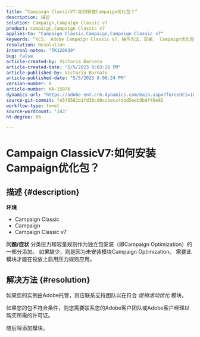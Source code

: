 ```yaml
---
title: “Campaign ClassicV7:如何安装Campaign优化包？”
description: 描述
solution: Campaign,Campaign Classic v7
product: Campaign,Campaign Classic v7
applies-to: "Campaign Classic,Campaign,Campaign Classic v7"
keywords: “KCS， Adobe Campaign Classic V7，操作方法，安装， Campaign优化包， Adobe Campaign, Adobe Campaign Classic”
resolution: Resolution
internal-notes: "TK120839"
bug: false
article-created-by: Victoria Barnato
article-created-date: "5/5/2023 8:03:26 PM"
article-published-by: Victoria Barnato
article-published-date: "5/5/2023 8:06:24 PM"
version-number: 6
article-number: KA-15076
dynamics-url: "https://adobe-ent.crm.dynamics.com/main.aspx?forceUCI=1&pagetype=entityrecord&etn=knowledgearticle&id=5ec379e3-7feb-ed11-a7c6-6045bd0065f9"
source-git-commit: fe5f0581b1fd38cd0ccbecc4dbd5eeb9bdf49e92
workflow-type: tm+mt
source-wordcount: '143'
ht-degree: 6%

---
```


# Campaign ClassicV7:如何安装Campaign优化包？

## 描述 {#description}

<b>环境</b>
- Campaign Classic
- Campaign
- Campaign Classic v7


<b>问题/症状</b>
分类压力和容量规则作为独立包安装（即Campaign Optimization）的一部分添加。 如果缺少，则是因为未安装模块Campaign Optimization。
需要此模块才能在投放上启用压力规则应用。




## 解决方法 {#resolution}


如果您的实例由Adobe托管，则应联系支持团队以在符合 *促销活动优化* 模块。

如果您的包不符合条件，则您需要联系您的Adobe客户团队或Adobe客户经理以购买所需的许可证。

随后将添加模块。
